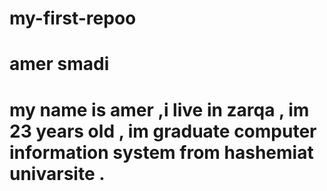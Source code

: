 # my-first-repoo
# amer smadi
 # my name is amer ,i live in zarqa , im 23 years old , im graduate computer information system from hashemiat univarsite .
